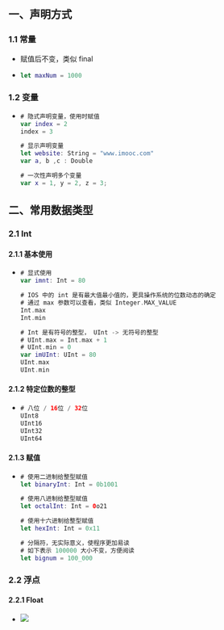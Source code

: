 ## 一、声明方式



### 1.1 常量

- 赋值后不变，类似 final

- ```swift
  let maxNum = 1000
  ```



### 1.2 变量

- ```swift
  # 隐式声明变量，使用时赋值
  var index = 2
  index = 3
  
  # 显示声明变量
  let website: String = "www.imooc.com"
  var a, b ,c : Double
  
  # 一次性声明多个变量
  var x = 1, y = 2, z = 3;
  ```





## 二、常用数据类型



### 2.1 Int 



#### 2.1.1 基本使用

- ```swift
  # 显式使用
  var imnt: Int = 80
  
  # IOS 中的 int 是有最大值最小值的，更具操作系统的位数动态的确定
  # 通过 max 参数可以查看，类似 Integer.MAX_VALUE
  Int.max
  Int.min
  
  # Int 是有符号的整型， UInt -> 无符号的整型
  # UInt.max = Int.max + 1
  # UInt.min = 0
  var imUInt: UInt = 80
  UInt.max
  UInt.min
  ```





#### 2.1.2 特定位数的整型

- ```swift
  # 八位 / 16位 / 32位
  UInt8
  UInt16
  UInt32
  UInt64
  ```





#### 2.1.3 赋值

- ```swift
  # 使用二进制给整型赋值
  let binaryInt: Int = 0b1001
  
  # 使用八进制给整型赋值
  let octalInt: Int = 0o21
  
  # 使用十六进制给整型赋值
  let hexInt: Int = 0x11
  
  # 分隔符，无实际意义，使程序更加易读
  # 如下表示 100000 大小不变，方便阅读
  let bignum = 100_000
  ```





### 2.2 浮点



#### 2.2.1 Float

- ![](https://user-gold-cdn.xitu.io/2020/5/18/17226fc567ce4db1?w=944&h=948&f=png&s=311984)

### 
